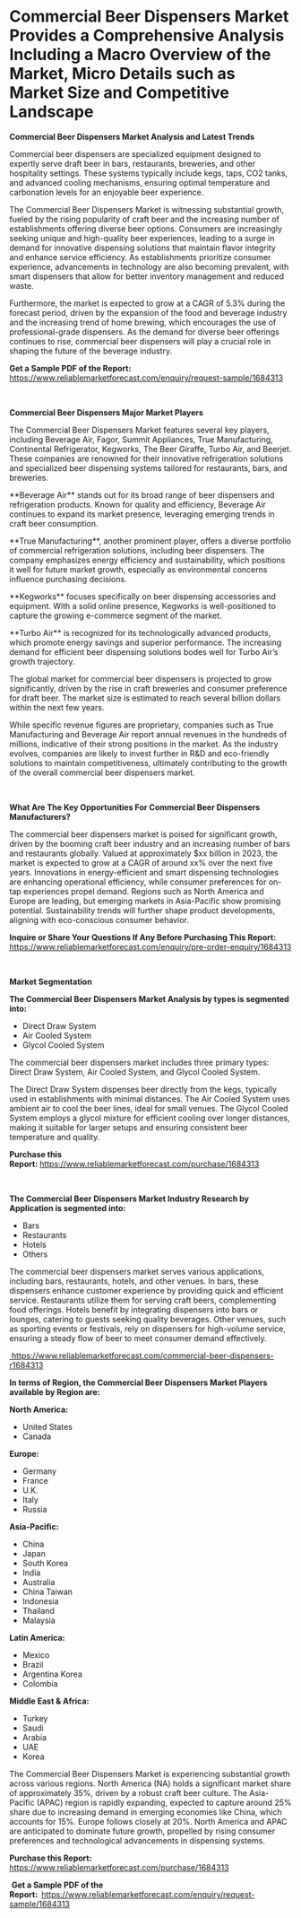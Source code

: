<p><h1>Commercial Beer Dispensers Market Provides a Comprehensive Analysis Including a Macro Overview of the Market, Micro Details such as Market Size and Competitive Landscape</h1></p><p><strong>Commercial Beer Dispensers Market Analysis and Latest Trends</strong></p>
<p><p>Commercial beer dispensers are specialized equipment designed to expertly serve draft beer in bars, restaurants, breweries, and other hospitality settings. These systems typically include kegs, taps, CO2 tanks, and advanced cooling mechanisms, ensuring optimal temperature and carbonation levels for an enjoyable beer experience.</p><p>The Commercial Beer Dispensers Market is witnessing substantial growth, fueled by the rising popularity of craft beer and the increasing number of establishments offering diverse beer options. Consumers are increasingly seeking unique and high-quality beer experiences, leading to a surge in demand for innovative dispensing solutions that maintain flavor integrity and enhance service efficiency. As establishments prioritize consumer experience, advancements in technology are also becoming prevalent, with smart dispensers that allow for better inventory management and reduced waste.</p><p>Furthermore, the market is expected to grow at a CAGR of 5.3% during the forecast period, driven by the expansion of the food and beverage industry and the increasing trend of home brewing, which encourages the use of professional-grade dispensers. As the demand for diverse beer offerings continues to rise, commercial beer dispensers will play a crucial role in shaping the future of the beverage industry.</p></p>
<p><strong>Get a Sample PDF of the Report:&nbsp;</strong> <a href="https://www.reliablemarketforecast.com/enquiry/request-sample/1684313?utm_campaign=1197&utm_medium=2&utm_source=Github&utm_content=ia&utm_term=16042025&utm_id=commercial-beer-dispensers">https://www.reliablemarketforecast.com/enquiry/request-sample/1684313</a></p>
<p>&nbsp;</p>
<p><strong>Commercial Beer Dispensers Major Market Players</strong></p>
<p><p>The Commercial Beer Dispensers Market features several key players, including Beverage Air, Fagor, Summit Appliances, True Manufacturing, Continental Refrigerator, Kegworks, The Beer Giraffe, Turbo Air, and Beerjet. These companies are renowned for their innovative refrigeration solutions and specialized beer dispensing systems tailored for restaurants, bars, and breweries.</p><p>**Beverage Air** stands out for its broad range of beer dispensers and refrigeration products. Known for quality and efficiency, Beverage Air continues to expand its market presence, leveraging emerging trends in craft beer consumption.</p><p>**True Manufacturing**, another prominent player, offers a diverse portfolio of commercial refrigeration solutions, including beer dispensers. The company emphasizes energy efficiency and sustainability, which positions it well for future market growth, especially as environmental concerns influence purchasing decisions.</p><p>**Kegworks** focuses specifically on beer dispensing accessories and equipment. With a solid online presence, Kegworks is well-positioned to capture the growing e-commerce segment of the market.</p><p>**Turbo Air** is recognized for its technologically advanced products, which promote energy savings and superior performance. The increasing demand for efficient beer dispensing solutions bodes well for Turbo Air’s growth trajectory.</p><p>The global market for commercial beer dispensers is projected to grow significantly, driven by the rise in craft breweries and consumer preference for draft beer. The market size is estimated to reach several billion dollars within the next few years.</p><p>While specific revenue figures are proprietary, companies such as True Manufacturing and Beverage Air report annual revenues in the hundreds of millions, indicative of their strong positions in the market. As the industry evolves, companies are likely to invest further in R&D and eco-friendly solutions to maintain competitiveness, ultimately contributing to the growth of the overall commercial beer dispensers market.</p></p>
<p>&nbsp;</p>
<p><strong>What Are The Key Opportunities For Commercial Beer Dispensers Manufacturers?</strong></p>
<p><p>The commercial beer dispensers market is poised for significant growth, driven by the booming craft beer industry and an increasing number of bars and restaurants globally. Valued at approximately $xx billion in 2023, the market is expected to grow at a CAGR of around xx% over the next five years. Innovations in energy-efficient and smart dispensing technologies are enhancing operational efficiency, while consumer preferences for on-tap experiences propel demand. Regions such as North America and Europe are leading, but emerging markets in Asia-Pacific show promising potential. Sustainability trends will further shape product developments, aligning with eco-conscious consumer behavior.</p></p>
<p><strong>Inquire or Share Your Questions If Any Before Purchasing This Report:</strong> <a href="https://www.reliablemarketforecast.com/enquiry/pre-order-enquiry/1684313?utm_campaign=1197&utm_medium=2&utm_source=Github&utm_content=ia&utm_term=16042025&utm_id=commercial-beer-dispensers">https://www.reliablemarketforecast.com/enquiry/pre-order-enquiry/1684313</a></p>
<p>&nbsp;</p>
<p><strong>Market Segmentation</strong></p>
<p><strong>The Commercial Beer Dispensers Market Analysis by types is segmented into:</strong></p>
<p><ul><li>Direct Draw System</li><li>Air Cooled System</li><li>Glycol Cooled System</li></ul></p>
<p><p>The commercial beer dispensers market includes three primary types: Direct Draw System, Air Cooled System, and Glycol Cooled System. </p><p>The Direct Draw System dispenses beer directly from the kegs, typically used in establishments with minimal distances. The Air Cooled System uses ambient air to cool the beer lines, ideal for small venues. The Glycol Cooled System employs a glycol mixture for efficient cooling over longer distances, making it suitable for larger setups and ensuring consistent beer temperature and quality.</p></p>
<p><strong>Purchase this Report:&nbsp;</strong><a href="https://www.reliablemarketforecast.com/purchase/1684313?utm_campaign=1197&utm_medium=2&utm_source=Github&utm_content=ia&utm_term=16042025&utm_id=commercial-beer-dispensers">https://www.reliablemarketforecast.com/purchase/1684313</a></p>
<p>&nbsp;</p>
<p><strong>The Commercial Beer Dispensers Market Industry Research by Application is segmented into:</strong></p>
<p><ul><li>Bars</li><li>Restaurants</li><li>Hotels</li><li>Others</li></ul></p>
<p><p>The commercial beer dispensers market serves various applications, including bars, restaurants, hotels, and other venues. In bars, these dispensers enhance customer experience by providing quick and efficient service. Restaurants utilize them for serving craft beers, complementing food offerings. Hotels benefit by integrating dispensers into bars or lounges, catering to guests seeking quality beverages. Other venues, such as sporting events or festivals, rely on dispensers for high-volume service, ensuring a steady flow of beer to meet consumer demand effectively.</p></p>
<p><a href="https://www.reliablemarketforecast.com/commercial-beer-dispensers-r1684313?utm_campaign=1197&utm_medium=2&utm_source=Github&utm_content=ia&utm_term=16042025&utm_id=commercial-beer-dispensers">&nbsp;https://www.reliablemarketforecast.com/commercial-beer-dispensers-r1684313</a></p>
<p><strong>In terms of Region, the Commercial Beer Dispensers Market Players available by Region are:</strong></p>
<p>
    <p> <strong> North America: </strong>
        <ul>
            <li>United States</li>
            <li>Canada</li>
        </ul>
        </p> 
    <p> <strong> Europe: </strong>
        <ul>
            <li>Germany</li>
            <li>France</li>
            <li>U.K.</li>
            <li>Italy</li>
            <li>Russia</li>
        </ul>
        </p> 
    <p> <strong> Asia-Pacific: </strong>
        <ul>
            <li>China</li>
            <li>Japan</li>
            <li>South Korea</li>
            <li>India</li>
            <li>Australia</li>
            <li>China Taiwan</li>
            <li>Indonesia</li>
            <li>Thailand</li>
            <li>Malaysia</li>
        </ul>
        </p> 
    <p> <strong> Latin America: </strong>
        <ul>
            <li>Mexico</li>
            <li>Brazil</li>
            <li>Argentina Korea</li>
            <li>Colombia</li>
        </ul>
        </p> 
    <p> <strong> Middle East & Africa: </strong>
        <ul>
            <li>Turkey</li>
            <li>Saudi</li>
            <li>Arabia</li>
            <li>UAE</li>
            <li>Korea</li>
        </ul>
    </p>
    </p>
<p><p>The Commercial Beer Dispensers Market is experiencing substantial growth across various regions. North America (NA) holds a significant market share of approximately 35%, driven by a robust craft beer culture. The Asia-Pacific (APAC) region is rapidly expanding, expected to capture around 25% share due to increasing demand in emerging economies like China, which accounts for 15%. Europe follows closely at 20%. North America and APAC are anticipated to dominate future growth, propelled by rising consumer preferences and technological advancements in dispensing systems.</p></p>
<p><strong>Purchase this Report: </strong><a href="https://www.reliablemarketforecast.com/purchase/1684313?utm_campaign=1197&utm_medium=2&utm_source=Github&utm_content=ia&utm_term=16042025&utm_id=commercial-beer-dispensers">https://www.reliablemarketforecast.com/purchase/1684313</a></p>
<p>&nbsp;<strong>Get a Sample PDF of the Report:&nbsp;&nbsp;</strong><a href="https://www.reliablemarketforecast.com/enquiry/request-sample/1684313?utm_campaign=1197&utm_medium=2&utm_source=Github&utm_content=ia&utm_term=16042025&utm_id=commercial-beer-dispensers">https://www.reliablemarketforecast.com/enquiry/request-sample/1684313</a></p>
<p><strong></strong></p>
<p><p></p><p></p><p></p></p>